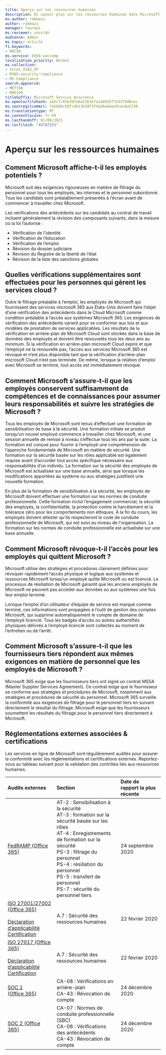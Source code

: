 ```yaml
---
title: Aperçu sur les ressources humaines
description: En savoir plus sur les ressources humaines dans Microsoft 365
ms.author: robmazz
author: robmazz
manager: laurawi
ms.reviewer: sosstah
audience: Admin
ms.topic: article
f1.keywords:
- NOCSH
ms.service: O365-seccomp
localization_priority: Normal
ms.collection:
- Strat_O365_IP
- M365-security-compliance
- MS-Compliance
search.appverid:
- MET150
- MOE150
titleSuffix: Microsoft Service Assurance
ms.openlocfilehash: aa5c7c01b39feba21b3efa2a99267743379d8cec
ms.sourcegitcommit: 7a5b6bc58fc4613b38f3fda20aebee5cec6a5730
ms.translationtype: MT
ms.contentlocale: fr-FR
ms.lasthandoff: 01/08/2021
ms.locfileid: "49787333"
---
```

# <a name="human-resources-overview"></a>Aperçu sur les ressources humaines

## <a name="how-does-microsoft-screen-prospective-employees"></a>Comment Microsoft affiche-t-il les employés potentiels ?

Microsoft suit des exigences rigoureuses en matière de filtrage du personnel pour tous les employés, les internes et le personnel subordonné. Tous les candidats sont préalablement présentés à l’écran avant de commencer à travailler chez Microsoft.

Les vérifications des antécédents sur les candidats au contrat de travail incluent généralement la révision des composants suivants, dans la mesure où la loi l’autorise :

- Vérification de l’identité
- Vérification de l’éducation
- Vérification de l’emploi
- Révision du dossier judiciaire
- Révision du Registre de la liberté de l’état
- Révision de la liste des sanctions globales

## <a name="what-additional-checks-are-performed-for-those-who-manage-cloud-services"></a>Quelles vérifications supplémentaires sont effectuées pour les personnes qui gèrent les services cloud ?

Outre le filtrage préalable à l’emploi, les employés de Microsoft qui fournissent des services microsoft 365 aux États-Unis doivent faire l’objet d’une vérification des antécédents dans le Cloud Microsoft comme condition préalable à l’accès aux systèmes Microsoft 365. Les exigences de vérification des antécédents varient pour se conformer aux lois et aux modèles de prestation de services applicables. Les résultats de la vérification en arrière-plan de Microsoft Cloud sont stockés dans la base de données des employés et doivent être renouvelés tous les deux ans au minimum. Si la vérification en arrière-plan microsoft Cloud expire et que l’employé ne la renouvelle pas, l’accès aux services Microsoft 365 est révoqué et n’est plus disponible tant que la vérification d’arrière-plan microsoft Cloud n’est pas terminée. De même, lorsque la relation d’emploi avec Microsoft se termine, tout accès est immédiatement révoqué.

## <a name="how-does-microsoft-ensure-employees-maintain-sufficient-skillset-and-knowledge-to-perform-their-responsibilities-and-follow-microsoft-policies"></a>Comment Microsoft s’assure-t-il que les employés conservent suffisamment de compétences et de connaissances pour assumer leurs responsabilités et suivre les stratégies de Microsoft ?

Tous les employés de Microsoft sont tenus d’effectuer une formation de sensibilisation de base à la sécurité. Une formation initiale se produit lorsqu’un nouvel employé commence à travailler chez Microsoft, et une session annuelle de remise à niveau s’effectue tous les ans par la suite. La formation est conçue pour fournir à l’employé une compréhension de l’approche fondamentale de Microsoft en matière de sécurité. Une formation sur la sécurité basée sur les rôles applicable est également requise avant d’accorder tout accès spécifique nécessaire aux responsabilités d’un individu. La formation sur la sécurité des employés de Microsoft est actualisée sur une base annuelle, ainsi que lorsque les modifications apportées au système ou aux stratégies justifient une nouvelle formation.

En plus de la formation de sensibilisation à la sécurité, les employés de Microsoft doivent effectuer une formation sur les normes de conduite professionnelle. Cette formation inclut l’engagement commercial, la sécurité des employés, la confidentialité, la protection contre le harcèlement et la tolérance zéro pour les comportements non éthiques. À la fin du cours, les employés doivent attester qu'ils respecteront le code de conduite professionnelle de Microsoft, qui est suivi au niveau de l'organisation. La formation sur les normes de conduite professionnelle est actualisée sur une base annuelle.

## <a name="how-does-microsoft-revoke-access-for-employees-who-leave-microsoft"></a>Comment Microsoft révoque-t-il l’accès pour les employés qui quittent Microsoft ?

Microsoft utilise des stratégies et procédures clairement définies pour révoquer rapidement l’accès physique et logique aux systèmes et ressources Microsoft lorsqu’un employé quitte Microsoft ou est licencié. Le processus de résiliation de Microsoft garantit que les anciens employés de Microsoft ne peuvent pas accéder aux données ou aux systèmes une fois leur emploi terminé.

Lorsque l’emploi d’un utilisateur d’équipe de service est marqué comme terminé, ces informations sont propagées à l’outil de gestion des comptes Microsoft, qui supprime automatiquement le compte de domaine de l’employé licencié. Tous les badges d’accès ou autres authentifiés physiques délivrés à l’employé licencié sont collectés au moment de l’entretien ou de l’arrêt.

## <a name="how-does-microsoft-ensure-third-party-suppliers-meet-the-same-personnel-requirements-as-microsoft-employees"></a>Comment Microsoft s’assure-t-il que les fournisseurs tiers répondent aux mêmes exigences en matière de personnel que les employés de Microsoft ?

Microsoft 365 exige que les fournisseurs tiers ont signé un contrat MSSA (Master Supplier Services Agreement). Ce contrat exige que le fournisseur se conforme aux stratégies et procédures de Microsoft, notamment aux stratégies et procédures de sécurité du personnel. Microsoft 365 surveille la conformité aux exigences de filtrage pour le personnel tiers en suivant directement le résultat du filtrage. Microsoft exige que les fournisseurs soumettent les résultats du filtrage pour le personnel tiers directement à Microsoft.

## <a name="related-external-regulations--certifications"></a>Réglementations externes associées & certifications

Les services en ligne de Microsoft sont régulièrement audités pour assurer la conformité avec les réglementations et certifications externes. Reportez-vous au tableau suivant pour la validation des contrôles liés aux ressources humaines.

| **Audits externes** | **Section** | **Date de rapport la plus récente** |
|:--------------------|:------------|:-----------------------|  
| [FedRAMP (Office 365)](https://compliance.microsoft.com/compliancemanager) | AT-2 : Sensibilisation à la sécurité <br> AT-3 : formation sur la sécurité basée sur les rôles <br> AT-4 : Enregistrements de formation sur la sécurité <br> PS-3 : filtrage du personnel <br> PS-4 : résiliation du personnel <br> PS-5 : transfert de personnel <br> PS-7 : sécurité du personnel tiers | 24 septembre 2020 |
| [ISO 27001/27002 (Office 365)](https://servicetrust.microsoft.com/ViewPage/MSComplianceGuideV3?command=Download&downloadType=Document&downloadId=d7864d4f-e053-4cc4-a964-fa526d07c3be&tab=7027ead0-3d6b-11e9-b9e1-290b1eb4cdeb&docTab=7027ead0-3d6b-11e9-b9e1-290b1eb4cdeb_ISO_Reports) <br><br> [Déclaration d’applicabilité](https://servicetrust.microsoft.com/ViewPage/MSComplianceGuide?command=Download&downloadType=Document&downloadId=8ee1e46b-2ada-4e7b-bb7d-4c55a8cb6fcd&docTab=4ce99610-c9c0-11e7-8c2c-f908a777fa4d_ISO_Reports) <br> [Certification](https://servicetrust.microsoft.com/ViewPage/MSComplianceGuideV3?command=Download&downloadType=Document&downloadId=1e84a14a-2468-45ac-9412-5e53250d57ec&tab=7027ead0-3d6b-11e9-b9e1-290b1eb4cdeb&docTab=7027ead0-3d6b-11e9-b9e1-290b1eb4cdeb_ISO_Reports) | A.7 : Sécurité des ressources humaines | 22 février 2020 |
| [ISO 27017 (Office 365)](https://aka.ms/o365iso) <br><br> [Déclaration d’applicabilité](https://aka.ms/o365isosoa) <br> [Certification](https://aka.ms/Office365ISO27017Cert) | A.7 : Sécurité des ressources humaines | 22 février 2020 |
| [SOC 1 (Office 365)](https://servicetrust.microsoft.com/ViewPage/MSComplianceGuideV3?command=Download&downloadType=Document&downloadId=90df3f9c-3aaf-4dbf-99d0-ca9f2991721b&tab=7027ead0-3d6b-11e9-b9e1-290b1eb4cdeb&docTab=7027ead0-3d6b-11e9-b9e1-290b1eb4cdeb_SOC_%2F_SSAE_16_Reports) | CA-08 : Vérifications en arrière-plan <br> CA-43 : Révocation de compte | 24 décembre 2020 |
| [SOC 2 (Office 365)](https://servicetrust.microsoft.com/ViewPage/MSComplianceGuideV3?command=Download&downloadType=Document&downloadId=a73c1738-7892-42b7-acd3-87b6371c53f6&tab=7027ead0-3d6b-11e9-b9e1-290b1eb4cdeb&docTab=7027ead0-3d6b-11e9-b9e1-290b1eb4cdeb_SOC_%2F_SSAE_16_Reports) | CA-07 : Normes de conduite professionnelle (SBC) <br> CA-08 : Vérifications des antécédents <br> CA-43 : Révocation de compte | 24 décembre 2020 |
